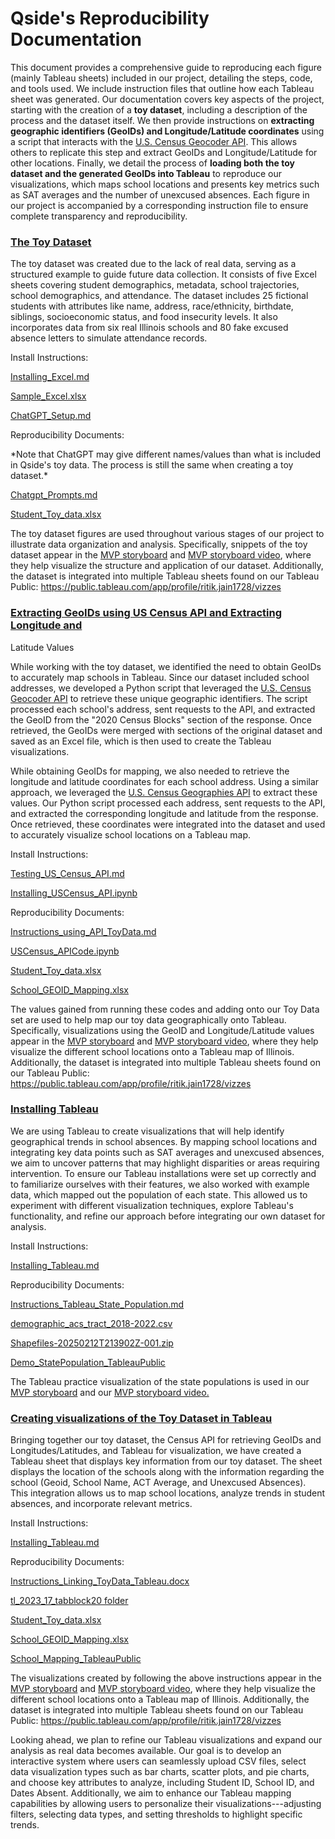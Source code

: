 # Qside's Reproducibility Documentation

This document provides a comprehensive guide to reproducing each figure
(mainly Tableau sheets) included in our project, detailing the steps,
code, and tools used. We include instruction files that outline how each
Tableau sheet was generated. Our documentation covers key aspects of the
project, starting with the creation of a **toy dataset**, including a
description of the process and the dataset itself. We then provide
instructions on **extracting geographic identifiers (GeoIDs) and
Longitude/Latitude coordinates** using a script that interacts with the
[U.S. Census Geocoder
API](https://geocoding.geo.census.gov/geocoder/geographies/address).
This allows others to replicate this step and extract GeoIDs and
Longitude/Latitude for other locations. Finally, we detail the process
of **loading both the toy dataset and the generated GeoIDs into
Tableau** to reproduce our visualizations, which maps school locations
and presents key metrics such as SAT averages and the number of
unexcused absences. Each figure in our project is accompanied by a
corresponding instruction file to ensure complete transparency and
reproducibility.

### <ins>The Toy Dataset</ins>

The toy dataset was created due to the lack of real data, serving as a
structured example to guide future data collection. It consists of five
Excel sheets covering student demographics, metadata, school
trajectories, school demographics, and attendance. The dataset includes
25 fictional students with attributes like name, address,
race/ethnicity, birthdate, siblings, socioeconomic status, and food
insecurity levels. It also incorporates data from six real Illinois
schools and 80 fake excused absence letters to simulate attendance
records.

Install Instructions:

[Installing_Excel.md](https://github.com/ritikjain1/QsideCapstone25/blob/main/Reproducibility_Documents/Toy_Dataset/Installing_Excel.md)

[Sample_Excel.xlsx](https://github.com/ritikjain1/QsideCapstone25/blob/main/Reproducibility_Documents/Toy_Dataset/Sample_Excel.xlsx)

[ChatGPT_Setup.md](https://github.com/ritikjain1/QsideCapstone25/blob/main/Reproducibility_Documents/Toy_Dataset/ChatGPT_Setup.md)

Reproducibility Documents:

\*Note that ChatGPT may give different names/values than what is
included in Qside's toy data. The process is still the same when
creating a toy dataset.\*


[Chatgpt_Prompts.md](https://github.com/ritikjain1/QsideCapstone25/blob/main/Reproducibility_Documents/Toy_Dataset/About_QSIDEs_ToyData.md)

[Student_Toy_data.xlsx](https://github.com/ritikjain1/QsideCapstone25/blob/main/Reproducibility_Documents/Toy_Dataset/Student_Toy_data.xlsx)

The toy dataset figures are used throughout various stages of our
project to illustrate data organization and analysis. Specifically,
snippets of the toy dataset appear in the [MVP
storyboard](https://michiganstate.sharepoint.com/:p:/r/sites/Section_SS25-CMSE-495-001-225215054-EL-32-A26-QSIDE/Shared%20Documents/QSIDE/Project_deliverables/Qside-CMSE495_MVP_Storyboard.pptx?d=w00b41b4390284164981b8d24a2f41113&csf=1&web=1&e=kZFDtu)
and [MVP storyboard
video](https://michiganstate.sharepoint.com/:v:/r/sites/Section_SS25-CMSE-495-001-225215054-EL-32-A26-QSIDE/Shared%20Documents/QSIDE/Project_deliverables/QSIDE-CMSE495_MVP_Presentation_Video.mp4?csf=1&web=1&e=Y1v2sn),
where they help visualize the structure and application of our dataset.
Additionally, the dataset is integrated into multiple Tableau sheets
found on our Tableau Public:
<https://public.tableau.com/app/profile/ritik.jain1728/vizzes>

### <ins>Extracting GeoIDs using US Census API and Extracting Longitude and
Latitude Values</ins>

While working with the toy dataset, we identified the need to obtain
GeoIDs to accurately map schools in Tableau. Since our dataset included
school addresses, we developed a Python script that leveraged the [U.S.
Census Geocoder
API](https://geocoding.geo.census.gov/geocoder/geographies/address) to
retrieve these unique geographic identifiers. The script processed each
school's address, sent requests to the API, and extracted the GeoID from
the \"2020 Census Blocks\" section of the response. Once retrieved, the
GeoIDs were merged with sections of the original dataset and saved as an
Excel file, which is then used to create the Tableau visualizations.

While obtaining GeoIDs for mapping, we also needed to retrieve the
longitude and latitude coordinates for each school address. Using a
similar approach, we leveraged the [U.S. Census Geographies
API](https://geocoding.geo.census.gov/geocoder/geographies/address) to
extract these values. Our Python script processed each address, sent
requests to the API, and extracted the corresponding longitude and
latitude from the response. Once retrieved, these coordinates were
integrated into the dataset and used to accurately visualize school
locations on a Tableau map.

Install Instructions:

[Testing_US_Census_API.md](https://github.com/ritikjain1/QsideCapstone25/blob/main/Reproducibility_Documents/US_Census_API/Testing_US_Census_API.md)

[Installing_USCensus_API.ipynb](https://github.com/ritikjain1/QsideCapstone25/blob/main/Reproducibility_Documents/US_Census_API/Installing_USCensus_API.ipynb)

Reproducibility Documents:

[Instructions_using_API_ToyData.md](https://github.com/ritikjain1/QsideCapstone25/blob/main/Reproducibility_Documents/US_Census_API/Instructions_using_API_ToyData.md)

[USCensus_APICode.ipynb](https://github.com/ritikjain1/QsideCapstone25/blob/main/Reproducibility_Documents/US_Census_API/USCensus_APICode.ipynb)

[Student_Toy_data.xlsx](https://github.com/ritikjain1/QsideCapstone25/blob/main/Reproducibility_Documents/US_Census_API/Student_Toy_data.xlsx)

[School_GEOID_Mapping.xlsx](https://github.com/ritikjain1/QsideCapstone25/blob/main/Reproducibility_Documents/US_Census_API/School_GEOID_Mapping.xlsx)

The values gained from running these codes and adding onto our Toy Data
set are used to help map our toy data geographically onto Tableau.
Specifically, visualizations using the GeoID and Longitude/Latitude
values appear in the [MVP
storyboard](https://michiganstate.sharepoint.com/:p:/r/sites/Section_SS25-CMSE-495-001-225215054-EL-32-A26-QSIDE/Shared%20Documents/QSIDE/Project_deliverables/Qside-CMSE495_MVP_Storyboard.pptx?d=w00b41b4390284164981b8d24a2f41113&csf=1&web=1&e=kZFDtu)
and [MVP storyboard
video](https://michiganstate.sharepoint.com/:v:/r/sites/Section_SS25-CMSE-495-001-225215054-EL-32-A26-QSIDE/Shared%20Documents/QSIDE/Project_deliverables/QSIDE-CMSE495_MVP_Presentation_Video.mp4?csf=1&web=1&e=Y1v2sn),
where they help visualize the different school locations onto a Tableau
map of Illinois. Additionally, the dataset is integrated into multiple
Tableau sheets found on our Tableau Public:
<https://public.tableau.com/app/profile/ritik.jain1728/vizzes>

### <ins>Installing Tableau</ins>

We are using Tableau to create visualizations that will help identify
geographical trends in school absences. By mapping school locations and
integrating key data points such as SAT averages and unexcused absences,
we aim to uncover patterns that may highlight disparities or areas
requiring intervention. To ensure our Tableau installations were set up
correctly and to familiarize ourselves with their features, we also
worked with example data, which mapped out the population of each state.
This allowed us to experiment with different visualization techniques,
explore Tableau's functionality, and refine our approach before
integrating our own dataset for analysis.

Install Instructions:

[Installing_Tableau.md](https://github.com/ritikjain1/QsideCapstone25/blob/main/Reproducibility_Documents/Tableau/Installing_Tableau.md)

Reproducibility Documents:

[Instructions_Tableau_State_Population.md](https://github.com/ritikjain1/QsideCapstone25/blob/main/Reproducibility_Documents/Tableau/Instructions_Tableau_State_Population.md)

[demographic_acs_tract_2018-2022.csv](https://github.com/ritikjain1/QsideCapstone25/blob/main/Reproducibility_Documents/Tableau/demographic_acs_tract_2018-2022.xlsx)

[Shapefiles-20250212T213902Z-001.zip](https://github.com/ritikjain1/QsideCapstone25/tree/main/Reproducibility_Documents/Tableau/Shapefiles)

[Demo_StatePopulation_TableauPublic](https://public.tableau.com/app/profile/gabriella.stickney/viz/Demo_StatePopulation/Sheet1)

The Tableau practice visualization of the state populations is used in
our [MVP
storyboard](https://michiganstate.sharepoint.com/:p:/r/sites/Section_SS25-CMSE-495-001-225215054-EL-32-A26-QSIDE/Shared%20Documents/QSIDE/Project_deliverables/Qside-CMSE495_MVP_Storyboard.pptx?d=w00b41b4390284164981b8d24a2f41113&csf=1&web=1&e=Yg8jcB)
and our [MVP storyboard
video.](https://michiganstate.sharepoint.com/:v:/r/sites/Section_SS25-CMSE-495-001-225215054-EL-32-A26-QSIDE/Shared%20Documents/QSIDE/Project_deliverables/QSIDE-CMSE495_MVP_Presentation_Video.mp4?csf=1&web=1&e=bU1dQj)

### <ins>Creating visualizations of the Toy Dataset in Tableau</ins>

Bringing together our toy dataset, the Census API for retrieving GeoIDs
and Longitudes/Latitudes, and Tableau for visualization, we have created
a Tableau sheet that displays key information from our toy dataset. The
sheet displays the location of the schools along with the information
regarding the school (Geoid, School Name, ACT Average, and Unexcused
Absences). This integration allows us to map school locations, analyze
trends in student absences, and incorporate relevant metrics.

Install Instructions:

[Installing_Tableau.md](https://github.com/ritikjain1/QsideCapstone25/blob/main/Reproducibility_Documents/Tableau/Installing_Tableau.md)

Reproducibility Documents:

[Instructions_Linking_ToyData_Tableau.docx](https://github.com/ritikjain1/QsideCapstone25/blob/main/Reproducibility_Documents/Tableau/Instructions_Tableau_State_Population.md)

[tl_2023_17_tabblock20
folder](https://github.com/ritikjain1/QsideCapstone25/blob/main/Reproducibility_Documents/Toy_Data_TableauSheet/Download_tl_2023_17_tabblock20.md)

[Student_Toy_data.xlsx](https://github.com/ritikjain1/QsideCapstone25/blob/main/Reproducibility_Documents/US_Census_API/Student_Toy_data.xlsx)

[School_GEOID_Mapping.xlsx](https://github.com/ritikjain1/QsideCapstone25/blob/main/Reproducibility_Documents/US_Census_API/School_GEOID_Mapping.xlsx)

[School_Mapping_TableauPublic](https://public.tableau.com/app/profile/ritik.jain1728/viz/Toydataset_17429213767350/Sheet2?publish=yes)

The visualizations created by following the above instructions appear in
the [MVP
storyboard](https://michiganstate.sharepoint.com/:p:/r/sites/Section_SS25-CMSE-495-001-225215054-EL-32-A26-QSIDE/Shared%20Documents/QSIDE/Project_deliverables/Qside-CMSE495_MVP_Storyboard.pptx?d=w00b41b4390284164981b8d24a2f41113&csf=1&web=1&e=kZFDtu)
and [MVP storyboard
video](https://michiganstate.sharepoint.com/:v:/r/sites/Section_SS25-CMSE-495-001-225215054-EL-32-A26-QSIDE/Shared%20Documents/QSIDE/Project_deliverables/QSIDE-CMSE495_MVP_Presentation_Video.mp4?csf=1&web=1&e=Y1v2sn),
where they help visualize the different school locations onto a Tableau
map of Illinois. Additionally, the dataset is integrated into multiple
Tableau sheets found on our Tableau Public:
<https://public.tableau.com/app/profile/ritik.jain1728/vizzes>

Looking ahead, we plan to refine our Tableau visualizations and expand
our analysis as real data becomes available. Our goal is to develop an
interactive system where users can seamlessly upload CSV files, select
data visualization types such as bar charts, scatter plots, and pie
charts, and choose key attributes to analyze, including Student ID,
School ID, and Dates Absent. Additionally, we aim to enhance our Tableau
mapping capabilities by allowing users to personalize their
visualizations---adjusting filters, selecting data types, and setting
thresholds to highlight specific trends.
